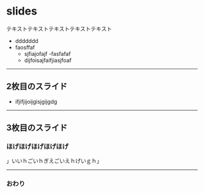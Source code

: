 # slides
テキストテキストテキストテキストテキスト

- ddddddd
- faosffaf
  - sjfiajofajf
    -fasfafaf
  - dijfoisajfaifjiasjfoaf

---

## 2枚目のスライド

- ifjifjijoijgisjgijgdg

---

## 3枚目のスライド
### ほげほげほげほげほげ
」いいｈごいｈぎえごいえｈげいｇｈ」

---

### おわり
